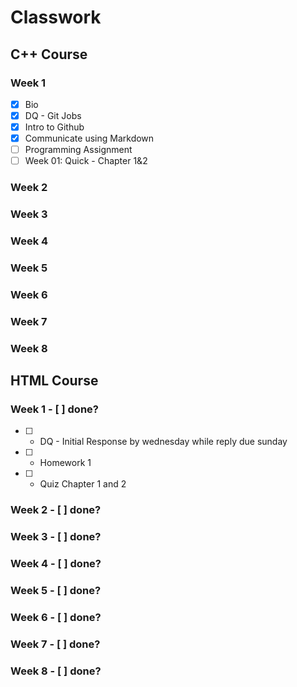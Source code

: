 # Classwork                                                            

## C++ Course

### Week 1
- [x] Bio
- [x] DQ - Git Jobs
- [x] Intro to Github
- [x] Communicate using Markdown
- [ ] Programming Assignment
- [ ] Week 01: Quick - Chapter 1&2

### Week 2

### Week 3

### Week 4

### Week 5

### Week 6

### Week 7

### Week 8






## HTML Course

### Week 1 - [ ] done?
  - [ ] - DQ - Initial Response by wednesday while reply due sunday
  - [ ] - Homework 1
  - [ ] - Quiz Chapter 1 and 2

### Week 2 - [ ] done?

### Week 3 - [ ] done?

### Week 4 - [ ] done?

### Week 5 - [ ] done?

### Week 6 - [ ] done?

### Week 7 - [ ] done?

### Week 8 - [ ] done?



